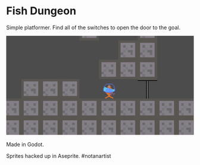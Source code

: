 # Fish Dungeon

Simple platformer. Find all of the switches to open the door to the goal.

![game](./piranha-door.gif)

Made in Godot.

Sprites hacked up in Aseprite. #notanartist
